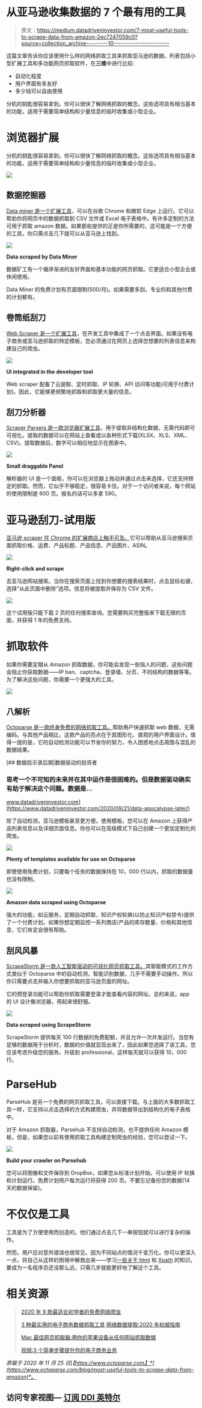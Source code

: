 # 从亚马逊收集数据的 7 个最有用的工具

> 原文：<https://medium.datadriveninvestor.com/7-most-useful-tools-to-scrape-data-from-amazon-2ec7247059c0?source=collection_archive---------10----------------------->

这篇文章告诉你应该使用什么样的网络抓取工具来抓取亚马逊的数据。列表包括小型扩展工具和多功能网页抓取软件，在**三维**中进行比较:

*   自动化程度
*   用户界面有多友好
*   多少钱可以自由使用

分机的钥匙很容易拿到。你可以很快了解网络抓取的概念。这些选项具有相当基本的功能，适用于需要简单结构和少量信息的临时收集或小型企业。

# 浏览器扩展

分机的钥匙很容易拿到。你可以很快了解网络抓取的概念。这些选项具有相当基本的功能，适用于需要简单结构和少量信息的临时收集或小型企业。

![](img/6e7f7cc0d9d423a2c7c223f401fb5d11.png)

## 数据挖掘器

[Data miner 是一个扩展工具](https://data-miner.io/)，可以在谷歌 Chrome 和微软 Edge 上运行。它可以帮助你将网页中的数据抓取到 CSV 文件或 Excel 电子表格中。有许多定制的方法可用于抓取 amazon 数据。如果那些提供的正是你所需要的，这可能是一个方便的工具，你只需点击几下就可以从亚马逊上找到。

![](img/baac82a07a093f087846100b6d36b181.png)

**Data scraped by Data Miner**

数据矿工有一个循序渐进的友好界面和基本功能的网页抓取。它更适合小型企业或休闲使用。

Data Miner 的免费计划有页面限制(500/月)。如果需要多刮，专业的和其他付费的计划都有。

## 卷筒纸刮刀

[Web Scraper 是一个扩展工具](https://www.webscraper.io/)，在开发工具中集成了一个点击界面。如果没有电子商务或亚马逊抓取的特定模板，您必须通过在网页上选择您想要的列表信息来构建自己的爬虫。

![](img/ae5e0d4e7a393de7b17a2736b60e57f9.png)

**UI integrated in the developer tool**

Web scraper 配备了云提取、定时抓取、IP 轮换、API 访问等功能(可用于付费计划)。因此，它能够更频繁地抓取和抓取更大量的信息。

## 刮刀分析器

[Scraper Parsers 是一款浏览器扩展工具](https://parsers.me/)，用于提取非结构化数据，无需代码即可可视化。提取的数据可以在网站上查看或以各种形式下载(XLSX、XLS、XML、CSV)。提取数据后，数字可以相应地显示在图表中。

![](img/d8ce6cbda847e86370f01af46e8788ad.png)

**Small draggable Panel**

解析器的 UI 是一个面板，你可以在浏览器上拖动并通过点击来选择，它还支持预定的抓取。然而，它似乎不够稳定，很容易卡住。对于一个访问者来说，每个网站的使用限制是 600 页。报名的话可以多拿 590。

# 亚马逊刮刀-试用版

[亚马逊 scraper 在 Chrome 的扩展商店上触手可及。](https://chrome.google.com/webstore/detail/amazon-scraper-trial-vers/cpaihklfamokgdbpnkkmeihednbefmom)它可以帮助从亚马逊搜索页面抓取价格、运费、产品标题、产品信息、产品图片、ASIN。

![](img/e078fd4f04fd0eef78ad0009603b7e0d.png)

**Right-click and scrape**

去亚马逊网站搜索。当你在搜索页面上找到你想要的搜索结果时，点击鼠标右键，选择“从此页面中删除”选项。信息将被提取并保存为 CSV 文件。

![](img/dc20837af655585952b3b54f2521d9a6.png)

这个试用版只能下载 2 页的任何搜索查询。您需要购买完整版来下载无限的页面，并获得 1 年的免费支持。

# 抓取软件

如果你需要定期从 Amazon 抓取数据，你可能会发现一些恼人的问题，这些问题会阻止你获取数据——IP ban、captcha、登录墙、分页、不同结构的数据等等。为了解决这些问题，你需要一个更强大的工具。

![](img/7a2ffaccc512de7bf57a6d6c7f5daf8a.png)

## 八解析

[Octoparse 是一款终身免费的网络抓取工具。](https://www.octoparse.com/)帮助用户快速抓取 web 数据，无需编码。与其他产品相比，这款产品的亮点在于其图形化、直观的用户界面设计。值得一提的是，它的自动检测功能可以节省你的努力，令人困惑地点击周围与混乱的数据结果。

[](https://www.datadriveninvestor.com/2020/09/21/data-apocalypse-later/) [## 数据启示录后期|数据驱动的投资者

### 思考一个不可知的未来并在其中运作是很困难的。但是数据驱动确实有助于解决这个问题。数据是…

www.datadriveninvestor.com](https://www.datadriveninvestor.com/2020/09/21/data-apocalypse-later/) 

除了自动检测，亚马逊模板甚至更方便。使用模板，您可以在 Amazon 上获得产品列表信息以及详细页面信息。你也可以在高级模式下自己创建一个更加定制化的爬虫。

![](img/d52c024dc9a56f88c7624c9423125223.png)

**Plenty of templates available for use on Octoparse**

即使使用免费计划，只要每个任务的数据保持在 10，000 行以内，抓取的数据量也没有限制。

![](img/7691890e014929c43aad9c34f7ac2808.png)

**Amazon data scraped using Octoparse**

强大的功能，如云服务，定期自动抓取，知识产权轮换(以防止知识产权禁令)提供了一个付费计划。如果你想定期监控一系列商店/产品的库存数量、价格和其他信息，它们肯定会很有帮助。

## 刮风风暴

[ScrapeStorm 是一款人工智能驱动的可视化网页抓取工具。](https://www.scrapestorm.com/)其智能模式的工作方式类似于 Octoparse 中的自动检测，智能识别数据，几乎不需要手动操作。所以你只需要点击并输入你想要抓取的亚马逊页面的网址。

它的预登录功能可以帮助你抓取需要登录才能查看内容的网址。总的来说，app 的 UI 设计像浏览器，用起来很舒服。

![](img/b3e778cf9e0d7018b74a509fa7b9f038.png)

**Data scraped using ScrapeStorm**

ScrapeStorm 提供每天 100 行数据的免费配额，并且允许一次并发运行。当您有足够的数据用于分析时，数据的价值就显现出来了，因此如果您选择了该工具，您应该考虑升级您的服务。升级到 professional，这样每天就可以获得 10，000 行。

# ParseHub

ParseHub 是另一个免费的网页抓取工具，可以直接下载。与上面的大多数抓取工具一样，它支持以点击选择的方式构建爬虫，并将数据导出到结构化的电子表格中。

对于 Amazon 抓取器，Parsehub 不支持自动检测，也不提供任何 Amazon 模板，但是，如果您以前有使用抓取工具构建定制爬虫的经验，您可以尝试一下。

![](img/b70b0fa38b48d72073d3085a114f2f4a.png)

**Build your crawler on Parsehub**

您可以将图像和文件保存到 DropBox，如果您从标准计划开始，可以使用 IP 轮换和计划运行。免费计划用户每次运行将获得 200 页。不要忘记备份您的数据(14 天的数据保留)。

# 不仅仅是工具

工具是为了方便使用而创造的。他们通过点击几下一串按钮就可以进行复杂的操作。

然而，用户应对意外错误也很常见，因为不同站点的情况千变万化。你可以更深入一点，将自己从这样的困境中解救出来——学习[一些关于 html](https://www.w3schools.com/html/html_basic.asp) 和 [Xpath](https://helpcenter.octoparse.com/hc/en-us/articles/360041118892-What-is-XPath-and-how-to-use-it-in-Octoparse) 的知识。要成为一名程序员还没那么远，只需几步就能更好地了解这个工具。

# 相关资源

> [2020 年 9 款最适合初学者的免费网络爬虫](https://www.octoparse.com/blog/9-best-free-web-crawlers-for-beginners)
> 
> [3 种最实用的电子商务数据抓取工具](https://www.octoparse.com/blog/3-most-practical-uses-of-ecommerce-data-scraping-tools) [网络数据提取:2020 年权威指南](https://www.octoparse.com/blog/web-data-extraction-2020)
> 
> [Mac 最佳网页抓取器:用你的苹果设备从任何网站抓取数据](https://www.octoparse.com/blog/best-web-scraper-for-mac-apple-devices)
> 
> [视频:3 个简单步骤提升你的电子商务业务](https://youtu.be/jDLoF1nDIb0)

*原载于 2020 年 11 月 25 日*[*【https://www.octoparse.com】*](https://www.octoparse.com/blog/most-useful-tools-to-scrape-data-from-amazon)*。*

## 访问专家视图— [订阅 DDI 英特尔](https://datadriveninvestor.com/ddi-intel)